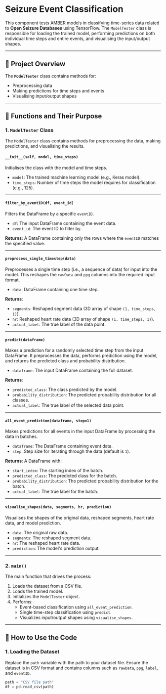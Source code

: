 # Seizure Event Classification

This component tests AMBER models in classifying time-series data related to **Open Seizure Databases** using TensorFlow. The `ModelTester` class is responsible for loading the trained model, performing predictions on both individual time steps and entire events, and visualising the input/output shapes.

---

## :rocket: **Project Overview**

The **`ModelTester`** class contains methods for:
- Preprocessing data
- Making predictions for time steps and events
- Visualising input/output shapes

---

## :memo: **Functions and Their Purpose**

### 1. **`ModelTester` Class**

The `ModelTester` class contains methods for preprocessing the data, making predictions, and visualising the results.

#### **`__init__(self, model, time_steps)`**
Initialises the class with the model and time steps.

- `model`: The trained machine learning model (e.g., Keras model).
- `time_steps`: Number of time steps the model requires for classification (e.g., 125).

---

#### **`filter_by_eventID(df, event_id)`**
Filters the DataFrame by a specific `eventID`.

- `df`: The input DataFrame containing the event data.
- `event_id`: The event ID to filter by.

**Returns**: A DataFrame containing only the rows where the `eventID` matches the specified value.

---

#### **`preprocess_single_timestep(data)`**
Preprocesses a single time step (i.e., a sequence of data) for input into the model. This reshapes the `rawData` and `ppg` columns into the required input format.

- `data`: DataFrame containing one time step.
  
**Returns**:
- `segments`: Reshaped segment data (3D array of shape `(1, time_steps, 1)`).
- `hr`: Reshaped heart rate data (3D array of shape `(1, time_steps, 1)`).
- `actual_label`: The true label of the data point.

---

#### **`predict(dataframe)`**
Makes a prediction for a randomly selected time step from the input DataFrame. It preprocesses the data, performs prediction using the model, and returns the predicted class and probability distribution.

- `dataframe`: The input DataFrame containing the full dataset.
  
**Returns**:
- `predicted_class`: The class predicted by the model.
- `probability_distribution`: The predicted probability distribution for all classes.
- `actual_label`: The true label of the selected data point.

---

#### **`all_event_prediction(dataframe, step=1)`**
Makes predictions for all events in the input DataFrame by processing the data in batches.

- `dataframe`: The DataFrame containing event data.
- `step`: Step size for iterating through the data (default is `1`).

**Returns**: A DataFrame with:
- `start_index`: The starting index of the batch.
- `predicted_class`: The predicted class for the batch.
- `probability_distribution`: The predicted probability distribution for the batch.
- `actual_label`: The true label for the batch.

---

#### **`visualise_shapes(data, segments, hr, prediction)`**
Visualises the shapes of the original data, reshaped segments, heart rate data, and model prediction.

- `data`: The original raw data.
- `segments`: The reshaped segment data.
- `hr`: The reshaped heart rate data.
- `prediction`: The model's prediction output.

---

### 2. **`main()`**
The main function that drives the process:

1. Loads the dataset from a CSV file.
2. Loads the trained model.
3. Initializes the `ModelTester` object.
4. Performs:
   - Event-based classification using `all_event_prediction`.
   - Single time-step classification using `predict`.
   - Visualizes input/output shapes using `visualise_shapes`.

---

## :wrench: **How to Use the Code**

### **1. Loading the Dataset**
Replace the `path` variable with the path to your dataset file. Ensure the dataset is in CSV format and contains columns such as `rawData`, `ppg`, `label`, and `eventID`.

```python
path = "CSV file path"
df = pd.read_csv(path)

